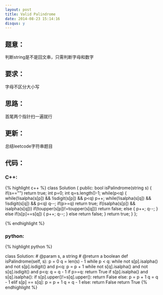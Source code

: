 ```yaml
---
layout: post
title: Valid Palindrome
date: 2014-08-23 15:14:16
disqus: y
---
```


## 题意：
判断string是不是回文串，只需判断字母和数字

## 要求：
字母不区分大小写

## 思路：
首尾两个指针扫一遍就行

## 更新：
总结leetcode字符串题目

## 代码：

### C++:

{% highlight c++ %}
class Solution {
public:
    bool isPalindrome(string s) {
        if(s=="")
            return true;
        int p=0;
        int q=s.length()-1;
        while(p<q)
        {
            while(!isalpha(s[p]) && !isdigit(s[p]) && p<q)
                p++;
            while(!isalpha(s[q]) && !isdigit(s[q]) && p<q)
                q--;
            if(p>=q)
                return true;
            if(isalpha(s[p]) && isalpha(s[q]))
                if(toupper(s[p])!=toupper(s[q]))
                    return false;
                else
                {
                    p++;
                    q--;
                }
            else if(s[p]==s[q])
            {
                p++;
                q--;
            }
            else
                return false;
        }
        return true;
    }
};


 {% endhighlight %}
### python:

{% highlight python %}

class Solution:
    # @param s, a string
    # @return a boolean
    def isPalindrome(self, s):
        p = 0
        q = len(s) - 1
        while p < q:
            while not s[p].isalpha() and not s[p].isdigit() and p<q:
                p = p + 1
            while not s[q].isalpha() and not s[q].isdigit() and p<q:
                q = q - 1
            if p>=q:
                return True
            if s[p].isalpha() and s[q].isalpha():
                if s[p].upper()!=s[q].upper():
                    return False
                else:
                    p = p + 1
                    q = q - 1
            elif s[p] == s[q]:
                p = p + 1
                q = q - 1
            else:
                return False
        return True
 {% endhighlight %}
